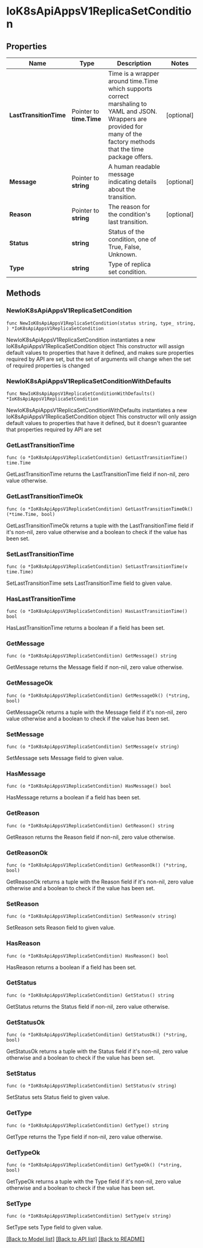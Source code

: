 # IoK8sApiAppsV1ReplicaSetCondition

## Properties

Name | Type | Description | Notes
------------ | ------------- | ------------- | -------------
**LastTransitionTime** | Pointer to **time.Time** | Time is a wrapper around time.Time which supports correct marshaling to YAML and JSON.  Wrappers are provided for many of the factory methods that the time package offers. | [optional] 
**Message** | Pointer to **string** | A human readable message indicating details about the transition. | [optional] 
**Reason** | Pointer to **string** | The reason for the condition&#39;s last transition. | [optional] 
**Status** | **string** | Status of the condition, one of True, False, Unknown. | 
**Type** | **string** | Type of replica set condition. | 

## Methods

### NewIoK8sApiAppsV1ReplicaSetCondition

`func NewIoK8sApiAppsV1ReplicaSetCondition(status string, type_ string, ) *IoK8sApiAppsV1ReplicaSetCondition`

NewIoK8sApiAppsV1ReplicaSetCondition instantiates a new IoK8sApiAppsV1ReplicaSetCondition object
This constructor will assign default values to properties that have it defined,
and makes sure properties required by API are set, but the set of arguments
will change when the set of required properties is changed

### NewIoK8sApiAppsV1ReplicaSetConditionWithDefaults

`func NewIoK8sApiAppsV1ReplicaSetConditionWithDefaults() *IoK8sApiAppsV1ReplicaSetCondition`

NewIoK8sApiAppsV1ReplicaSetConditionWithDefaults instantiates a new IoK8sApiAppsV1ReplicaSetCondition object
This constructor will only assign default values to properties that have it defined,
but it doesn't guarantee that properties required by API are set

### GetLastTransitionTime

`func (o *IoK8sApiAppsV1ReplicaSetCondition) GetLastTransitionTime() time.Time`

GetLastTransitionTime returns the LastTransitionTime field if non-nil, zero value otherwise.

### GetLastTransitionTimeOk

`func (o *IoK8sApiAppsV1ReplicaSetCondition) GetLastTransitionTimeOk() (*time.Time, bool)`

GetLastTransitionTimeOk returns a tuple with the LastTransitionTime field if it's non-nil, zero value otherwise
and a boolean to check if the value has been set.

### SetLastTransitionTime

`func (o *IoK8sApiAppsV1ReplicaSetCondition) SetLastTransitionTime(v time.Time)`

SetLastTransitionTime sets LastTransitionTime field to given value.

### HasLastTransitionTime

`func (o *IoK8sApiAppsV1ReplicaSetCondition) HasLastTransitionTime() bool`

HasLastTransitionTime returns a boolean if a field has been set.

### GetMessage

`func (o *IoK8sApiAppsV1ReplicaSetCondition) GetMessage() string`

GetMessage returns the Message field if non-nil, zero value otherwise.

### GetMessageOk

`func (o *IoK8sApiAppsV1ReplicaSetCondition) GetMessageOk() (*string, bool)`

GetMessageOk returns a tuple with the Message field if it's non-nil, zero value otherwise
and a boolean to check if the value has been set.

### SetMessage

`func (o *IoK8sApiAppsV1ReplicaSetCondition) SetMessage(v string)`

SetMessage sets Message field to given value.

### HasMessage

`func (o *IoK8sApiAppsV1ReplicaSetCondition) HasMessage() bool`

HasMessage returns a boolean if a field has been set.

### GetReason

`func (o *IoK8sApiAppsV1ReplicaSetCondition) GetReason() string`

GetReason returns the Reason field if non-nil, zero value otherwise.

### GetReasonOk

`func (o *IoK8sApiAppsV1ReplicaSetCondition) GetReasonOk() (*string, bool)`

GetReasonOk returns a tuple with the Reason field if it's non-nil, zero value otherwise
and a boolean to check if the value has been set.

### SetReason

`func (o *IoK8sApiAppsV1ReplicaSetCondition) SetReason(v string)`

SetReason sets Reason field to given value.

### HasReason

`func (o *IoK8sApiAppsV1ReplicaSetCondition) HasReason() bool`

HasReason returns a boolean if a field has been set.

### GetStatus

`func (o *IoK8sApiAppsV1ReplicaSetCondition) GetStatus() string`

GetStatus returns the Status field if non-nil, zero value otherwise.

### GetStatusOk

`func (o *IoK8sApiAppsV1ReplicaSetCondition) GetStatusOk() (*string, bool)`

GetStatusOk returns a tuple with the Status field if it's non-nil, zero value otherwise
and a boolean to check if the value has been set.

### SetStatus

`func (o *IoK8sApiAppsV1ReplicaSetCondition) SetStatus(v string)`

SetStatus sets Status field to given value.


### GetType

`func (o *IoK8sApiAppsV1ReplicaSetCondition) GetType() string`

GetType returns the Type field if non-nil, zero value otherwise.

### GetTypeOk

`func (o *IoK8sApiAppsV1ReplicaSetCondition) GetTypeOk() (*string, bool)`

GetTypeOk returns a tuple with the Type field if it's non-nil, zero value otherwise
and a boolean to check if the value has been set.

### SetType

`func (o *IoK8sApiAppsV1ReplicaSetCondition) SetType(v string)`

SetType sets Type field to given value.



[[Back to Model list]](../README.md#documentation-for-models) [[Back to API list]](../README.md#documentation-for-api-endpoints) [[Back to README]](../README.md)


